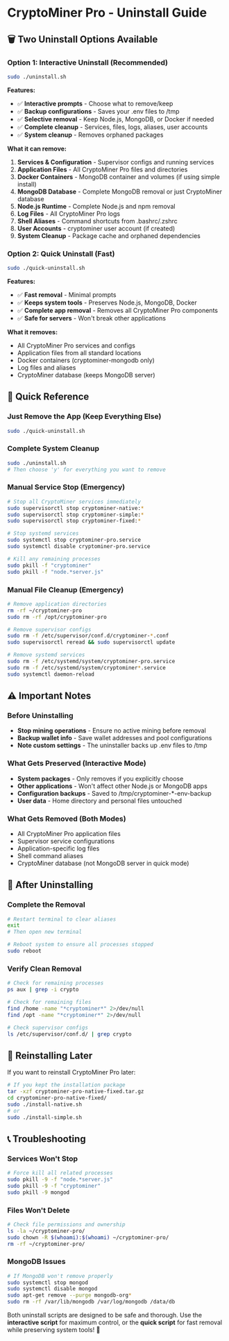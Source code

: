 # CryptoMiner Pro - Uninstall Guide

## 🗑️ Two Uninstall Options Available

### Option 1: Interactive Uninstall (Recommended)
```bash
sudo ./uninstall.sh
```

**Features:**
- ✅ **Interactive prompts** - Choose what to remove/keep
- ✅ **Backup configurations** - Saves your .env files to /tmp
- ✅ **Selective removal** - Keep Node.js, MongoDB, or Docker if needed
- ✅ **Complete cleanup** - Services, files, logs, aliases, user accounts
- ✅ **System cleanup** - Removes orphaned packages

**What it can remove:**
1. **Services & Configuration** - Supervisor configs and running services
2. **Application Files** - All CryptoMiner Pro files and directories  
3. **Docker Containers** - MongoDB container and volumes (if using simple install)
4. **MongoDB Database** - Complete MongoDB removal or just CryptoMiner database
5. **Node.js Runtime** - Complete Node.js and npm removal
6. **Log Files** - All CryptoMiner Pro logs
7. **Shell Aliases** - Command shortcuts from .bashrc/.zshrc
8. **User Accounts** - cryptominer user account (if created)
9. **System Cleanup** - Package cache and orphaned dependencies

### Option 2: Quick Uninstall (Fast)
```bash
sudo ./quick-uninstall.sh
```

**Features:**
- ✅ **Fast removal** - Minimal prompts
- ✅ **Keeps system tools** - Preserves Node.js, MongoDB, Docker
- ✅ **Complete app removal** - Removes all CryptoMiner Pro components
- ✅ **Safe for servers** - Won't break other applications

**What it removes:**
- All CryptoMiner Pro services and configs
- Application files from all standard locations
- Docker containers (cryptominer-mongodb only)
- Log files and aliases
- CryptoMiner database (keeps MongoDB server)

## 🎯 Quick Reference

### Just Remove the App (Keep Everything Else)
```bash
sudo ./quick-uninstall.sh
```

### Complete System Cleanup  
```bash
sudo ./uninstall.sh
# Then choose 'y' for everything you want to remove
```

### Manual Service Stop (Emergency)
```bash
# Stop all CryptoMiner services immediately
sudo supervisorctl stop cryptominer-native:*
sudo supervisorctl stop cryptominer-simple:*
sudo supervisorctl stop cryptominer-fixed:*

# Stop systemd services
sudo systemctl stop cryptominer-pro.service
sudo systemctl disable cryptominer-pro.service

# Kill any remaining processes
sudo pkill -f "cryptominer"
sudo pkill -f "node.*server.js"
```

### Manual File Cleanup (Emergency)
```bash
# Remove application directories
rm -rf ~/cryptominer-pro
sudo rm -rf /opt/cryptominer-pro

# Remove supervisor configs
sudo rm -f /etc/supervisor/conf.d/cryptominer-*.conf
sudo supervisorctl reread && sudo supervisorctl update

# Remove systemd services
sudo rm -f /etc/systemd/system/cryptominer-pro.service
sudo rm -f /etc/systemd/system/cryptominer*.service
sudo systemctl daemon-reload
```

## ⚠️ Important Notes

### Before Uninstalling
- **Stop mining operations** - Ensure no active mining before removal
- **Backup wallet info** - Save wallet addresses and pool configurations
- **Note custom settings** - The uninstaller backs up .env files to /tmp

### What Gets Preserved (Interactive Mode)
- **System packages** - Only removes if you explicitly choose
- **Other applications** - Won't affect other Node.js or MongoDB apps
- **Configuration backups** - Saved to /tmp/cryptominer-*-env-backup
- **User data** - Home directory and personal files untouched

### What Gets Removed (Both Modes)
- All CryptoMiner Pro application files
- Supervisor service configurations  
- Application-specific log files
- Shell command aliases
- CryptoMiner database (not MongoDB server in quick mode)

## 🔄 After Uninstalling

### Complete the Removal
```bash
# Restart terminal to clear aliases
exit
# Then open new terminal

# Reboot system to ensure all processes stopped
sudo reboot
```

### Verify Clean Removal
```bash
# Check for remaining processes
ps aux | grep -i crypto

# Check for remaining files
find /home -name "*cryptominer*" 2>/dev/null
find /opt -name "*cryptominer*" 2>/dev/null

# Check supervisor configs
ls /etc/supervisor/conf.d/ | grep crypto
```

## 🔄 Reinstalling Later

If you want to reinstall CryptoMiner Pro later:
```bash
# If you kept the installation package
tar -xzf cryptominer-pro-native-fixed.tar.gz
cd cryptominer-pro-native-fixed/
sudo ./install-native.sh
# or
sudo ./install-simple.sh
```

## 📞 Troubleshooting

### Services Won't Stop
```bash
# Force kill all related processes
sudo pkill -9 -f "node.*server.js"
sudo pkill -9 -f "cryptominer"
sudo pkill -9 mongod
```

### Files Won't Delete
```bash
# Check file permissions and ownership
ls -la ~/cryptominer-pro/
sudo chown -R $(whoami):$(whoami) ~/cryptominer-pro/
rm -rf ~/cryptominer-pro/
```

### MongoDB Issues
```bash
# If MongoDB won't remove properly
sudo systemctl stop mongod
sudo systemctl disable mongod
sudo apt-get remove --purge mongodb-org*
sudo rm -rf /var/lib/mongodb /var/log/mongodb /data/db
```

Both uninstall scripts are designed to be safe and thorough. Use the **interactive script** for maximum control, or the **quick script** for fast removal while preserving system tools! 🎉